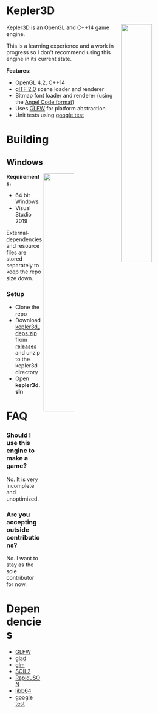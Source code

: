 # Kepler3D

<img align="right" width="40%" height="40%" src="https://i.imgur.com/9hK19jE.jpg" />

Kepler3D is an OpenGL and C++14 game engine.

This is a learning experience and a work in progress so I don't recommend using this engine in its current state.

**Features:**

- OpenGL 4.2, C++14
- [glTF 2.0](https://github.com/KhronosGroup/glTF) scene loader and renderer
- Bitmap font loader and renderer (using the [Angel Code format](http://www.angelcode.com/products/bmfont/))
- Uses [GLFW](http://www.glfw.org/) for platform abstraction
- Unit tests using [google test](https://github.com/google/googletest)

# Building

## Windows

<img align="right" width="40%" height="40%" src="https://i.imgur.com/BKiBd1L.jpg" />

**Requirements:**

- 64 bit Windows
- Visual Studio 2019

External-dependencies and resource files are stored separately to keep the repo size down.

### Setup

- Clone the repo
- Download [kepler3d_deps.zip](https://github.com/dgough/kepler3d/releases/download/v0.1.0/kepler3d_deps.zip) from [releases](https://github.com/dgough/kepler3d/releases) and unzip to the kepler3d directory
- Open **kepler3d.sln**

# FAQ

### Should I use this engine to make a game?

No. It is very incomplete and unoptimized.

### Are you accepting outside contributions?

No. I want to stay as the sole contributor for now.

# Dependencies

- [GLFW](http://www.glfw.org/)
- [glad](https://github.com/Dav1dde/glad)
- [glm](http://glm.g-truc.net)
- [SOIL2](https://bitbucket.org/SpartanJ/soil2)
- [RapidJSON](https://github.com/miloyip/rapidjson)
- [libb64](http://libb64.sourceforge.net)
- [google test](https://github.com/google/googletest)
